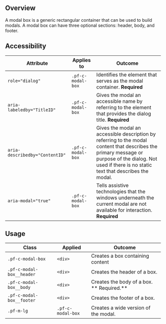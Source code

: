 ## Overview

A modal box is a generic rectangular container that can be used to build modals.  A modal box can have three optional sections: header, body, and footer. 

## Accessibility

| Attribute | Applies to | Outcome |
| -- | -- | -- |
| `role="dialog"` | `.pf-c-modal-box` | Identifies the element that serves as the modal container. **Required**|
| `aria-labeledby="TitleID"` | `.pf-c-modal-box` | Gives the modal an accessible name by referring to the element that provides the dialog title. **Required** |
| `aria-describedby="ContentID"` | `.pf-c-modal-box` | Gives the modal an accessible description by referring to the modal content that describes the primary message or purpose of the dialog. Not used if there is no static text that describes the modal. |
| `aria-modal="true"` | `.pf-c-modal-box` | Tells assistive technologies that the windows underneath the current modal are not available for interaction. **Required**|

## Usage

| Class                | Applied     | Outcome                                                                                                                                                                              |
| -------------------- | ----------- | ------------------------------------------------------------------------------------------------------------------------------------------------------------------------------------ |
| `.pf-c-modal-box`          | `<div>`     | Creates a box containing content                                                                                                                                                     |
| `.pf-c-modal-box__header`          | `<div>`     | Creates the header of a box.                                                                                                                                                     |
| `.pf-c-modal-box__body`          | `<div>`     | Creates the body of a box.  ** Required.**                                                                                                                                                   |
| `.pf-c-modal-box__footer`          | `<div>`     | Creates the footer of a box.                                                                                                                                                     |
| `.pf-m-lg`          | `.pf-c-modal-box`     | Creates a wide version of the modal.                                                                                                                                                     |
